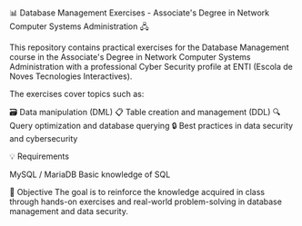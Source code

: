 📊 Database Management Exercises - Associate's Degree in Network Computer Systems Administration 🖧

This repository contains practical exercises for the Database Management course in the Associate's Degree in Network Computer Systems Administration with a professional Cyber Security profile at ENTI (Escola de Noves Tecnologies Interactives).

The exercises cover topics such as:

🗃️ Data manipulation (DML)
📋 Table creation and management (DDL)
🔍 Query optimization and database querying
🔒 Best practices in data security and cybersecurity

💡 Requirements

MySQL / MariaDB
Basic knowledge of SQL

🚀 Objective
The goal is to reinforce the knowledge acquired in class through hands-on exercises and real-world problem-solving in database management and data security.

